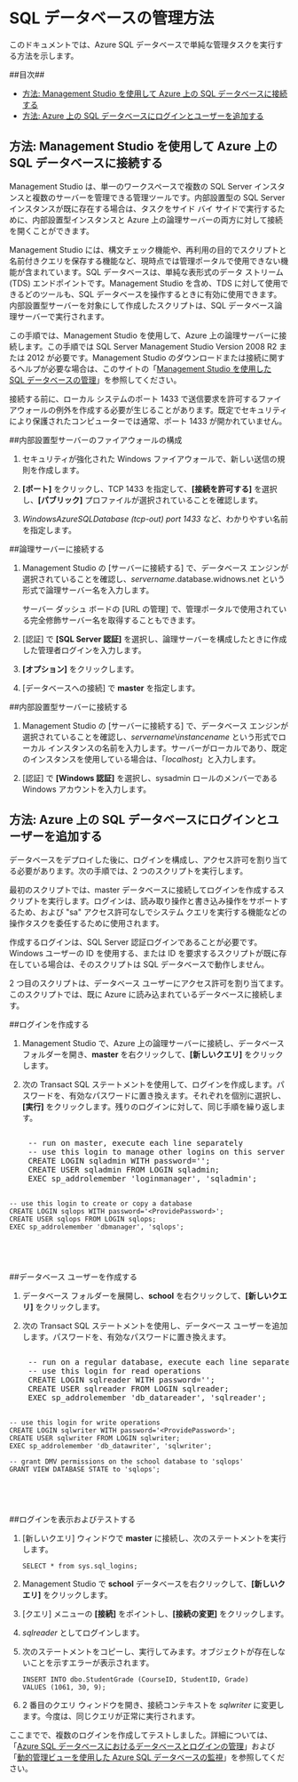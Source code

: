 ﻿<properties umbracoNaviHide="0" pageTitle="SQL データベースの管理方法" metaKeywords="Azure SQL データベース, SQL データベース, SQL データベースの管理, ログインの追加, SQL データベースへの接続" description="Learn how to manage Azure SQL database." urlDisplayName="Cloud Services" headerExpose="" footerExpose="" disqusComments="1" title="How to Manage SQL Database" authors="jeffreyg" manager="jeffreyg" />

<tags ms.service="sql-database" ms.workload="data-management" ms.tgt_pltfrm="na" ms.devlang="na" ms.topic="article" ms.date="01/31/2015" ms.author="jeffreyg" />


<h1><a id="swap"></a>SQL データベースの管理方法</h1>

このドキュメントでは、Azure SQL データベースで単純な管理タスクを実行する方法を示します。 

##目次##

* [方法: Management Studio を使用して Azure 上の SQL データベースに接続する](#connect)
* [方法: Azure 上の SQL データベースにログインとユーザーを追加する](#addlogins)


<h2><a id="connect"></a>方法: Management Studio を使用して Azure 上の SQL データベースに接続する</h2>

Management Studio は、単一のワークスペースで複数の SQL Server インスタンスと複数のサーバーを管理できる管理ツールです。内部設置型の SQL Server インスタンスが既に存在する場合は、タスクをサイド バイ サイドで実行するために、内部設置型インスタンスと Azure 上の論理サーバーの両方に対して接続を開くことができます。

Management Studio には、構文チェック機能や、再利用の目的でスクリプトと名前付きクエリを保存する機能など、現時点では管理ポータルで使用できない機能が含まれています。SQL データベースは、単純な表形式のデータ ストリーム (TDS) エンドポイントです。Management Studio を含め、TDS に対して使用できるどのツールも、SQL データベースを操作するときに有効に使用できます。内部設置型サーバーを対象にして作成したスクリプトは、SQL データベース論理サーバーで実行されます。 

この手順では、Management Studio を使用して、Azure 上の論理サーバーに接続します。この手順では SQL Server Management Studio Version 2008 R2 または 2012 が必要です。Management Studio のダウンロードまたは接続に関するヘルプが必要な場合は、このサイトの「[Management Studio を使用した SQL データベースの管理][]」を参照してください。

接続する前に、ローカル システムのポート 1433 で送信要求を許可するファイアウォールの例外を作成する必要が生じることがあります。既定でセキュリティにより保護されたコンピューターでは通常、ポート 1433 が開かれていません。 

##内部設置型サーバーのファイアウォールの構成

1. セキュリティが強化された Windows ファイアウォールで、新しい送信の規則を作成します。

2. **[ポート]** をクリックし、TCP 1433 を指定して、**[接続を許可する]** を選択し、**[パブリック]** プロファイルが選択されていることを確認します。

3. *WindowsAzureSQLDatabase (tcp-out) port 1433* など、わかりやすい名前を指定します。 


##論理サーバーに接続する

1. Management Studio の [サーバーに接続する] で、データベース エンジンが選択されていることを確認し、*servername*.database.widnows.net という形式で論理サーバー名を入力します。

	サーバー ダッシュ ボードの [URL の管理] で、管理ポータルで使用されている完全修飾サーバー名を取得することもできます。

2. [認証] で **[SQL Server 認証]** を選択し、論理サーバーを構成したときに作成した管理者ログインを入力します。

3.  **[オプション]** をクリックします。 

4. [データベースへの接続] で **master** を指定します。


##内部設置型サーバーに接続する

1. Management Studio の [サーバーに接続する] で、データベース エンジンが選択されていることを確認し、*servername*\\*instancename* という形式でローカル インスタンスの名前を入力します。サーバーがローカルであり、既定のインスタンスを使用している場合は、「*localhost*」と入力します。

2. [認証] で **[Windows 認証]** を選択し、sysadmin ロールのメンバーである Windows アカウントを入力します。


<h2><a id="addlogins"></a>方法: Azure 上の SQL データベースにログインとユーザーを追加する</h2>

データベースをデプロイした後に、ログインを構成し、アクセス許可を割り当てる必要があります。次の手順では、2 つのスクリプトを実行します。

最初のスクリプトでは、master データベースに接続してログインを作成するスクリプトを実行します。ログインは、読み取り操作と書き込み操作をサポートするため、および "sa" アクセス許可なしでシステム クエリを実行する機能などの操作タスクを委任するために使用されます。

作成するログインは、SQL Server 認証ログインであることが必要です。Windows ユーザーの ID を使用する、または ID を要求するスクリプトが既に存在している場合は、そのスクリプトは SQL データベースで動作しません。

2 つ目のスクリプトは、データベース ユーザーにアクセス許可を割り当てます。このスクリプトでは、既に Azure に読み込まれているデータベースに接続します。

##ログインを作成する

1. Management Studio で、Azure 上の論理サーバーに接続し、データベース フォルダーを開き、**master** を右クリックして、**[新しいクエリ]** をクリックします。

2.  次の Transact SQL ステートメントを使用して、ログインを作成します。パスワードを、有効なパスワードに置き換えます。それぞれを個別に選択し、**[実行]** をクリックします。残りのログインに対して、同じ手順を繰り返します。

<div style="width:auto; height:auto; overflow:auto"><pre>
    -- run on master, execute each line separately
    -- use this login to manage other logins on this server
    CREATE LOGIN sqladmin WITH password='<ProvidePassword>'; 
    CREATE USER sqladmin FROM LOGIN sqladmin;
    EXEC sp_addrolemember 'loginmanager', 'sqladmin';

    -- use this login to create or copy a database
    CREATE LOGIN sqlops WITH password='<ProvidePassword>';
    CREATE USER sqlops FROM LOGIN sqlops;
    EXEC sp_addrolemember 'dbmanager', 'sqlops';
</pre></div>


##データベース ユーザーを作成する

1. データベース フォルダーを展開し、**school** を右クリックして、**[新しいクエリ]** をクリックします。

2.  次の Transact SQL ステートメントを使用し、データベース ユーザーを追加します。パスワードを、有効なパスワードに置き換えます。 

<div style="width:auto; height:auto; overflow:auto"><pre>
    -- run on a regular database, execute each line separately
    -- use this login for read operations
    CREATE LOGIN sqlreader WITH password='<ProvidePassword>';
    CREATE USER sqlreader FROM LOGIN sqlreader;
    EXEC sp_addrolemember 'db_datareader', 'sqlreader';

    -- use this login for write operations
    CREATE LOGIN sqlwriter WITH password='<ProvidePassword>';
    CREATE USER sqlwriter FROM LOGIN sqlwriter;
    EXEC sp_addrolemember 'db_datawriter', 'sqlwriter';

    -- grant DMV permissions on the school database to 'sqlops'
    GRANT VIEW DATABASE STATE to 'sqlops';
</pre></div>

##ログインを表示およびテストする

1.  [新しいクエリ] ウィンドウで **master** に接続し、次のステートメントを実行します。 

        SELECT * from sys.sql_logins;

2. Management Studio で **school** データベースを右クリックして、**[新しいクエリ]** をクリックします。

3. [クエリ] メニューの **[接続]** をポイントし、**[接続の変更]** をクリックします。

4. *sqlreader* としてログインします。

5.  次のステートメントをコピーし、実行してみます。オブジェクトが存在しないことを示すエラーが表示されます。

        INSERT INTO dbo.StudentGrade (CourseID, StudentID, Grade)
        VALUES (1061, 30, 9);

6. 2 番目のクエリ ウィンドウを開き、接続コンテキストを *sqlwriter* に変更します。今度は、同じクエリが正常に実行されます。

ここまでで、複数のログインを作成してテストしました。詳細については、「[Azure SQL データベースにおけるデータベースとログインの管理][]」および「[動的管理ビューを使用した Azure SQL データベースの監視][]」を参照してください。

[Azure SQL データベースにおけるデータベースとログインの管理]: http://msdn.microsoft.com/ja-jp/library/windowsazure/ee336235.aspx
[動的管理ビューを使用した Azure SQL データベースの監視]: http://msdn.microsoft.com/ja-jp/library/windowsazure/ff394114.aspx
[Management Studio を使用した SQL データベースの管理]: http://www.windowsazure.com/ja-jp/develop/net/common-tasks/sql-azure-management/





